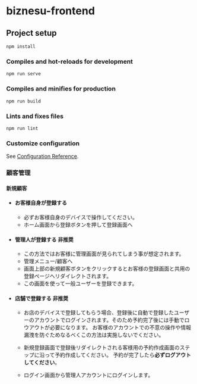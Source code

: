 # biznesu-frontend

## Project setup
```
npm install
```

### Compiles and hot-reloads for development
```
npm run serve
```

### Compiles and minifies for production
```
npm run build
```

### Lints and fixes files
```
npm run lint
```

### Customize configuration
See [Configuration Reference](https://cli.vuejs.org/config/).

### 顧客管理
#### 新規顧客
  - #### お客様自身が登録する
    - 必ずお客様自身のデバイスで操作してください。
    - ホーム画面から登録ボタンを押して登録画面へ

  - #### 管理人が登録する **非推奨**
    - この方法ではお客様に管理画面が見られてしまう事が想定されます。
    - 管理メニュー/顧客へ
    - 画面上部の新規顧客ボタンをクリックするとお客様の登録画面と共用の登録ページへリダイレクトされます。
    - この画面を使って一般ユーザーを登録できます。

  - #### 店舗で登録する **非推奨**
    - お店のデバイスで登録してもらう場合、登録後に自動で登録したユーザーのアカウントでログインされます。そのため予約完了後には手動でロウアウトが必要になります。
    お客様のアカウントでの不意の操作や情報漏洩を防ぐためなるべくこの方法は実施しないでください。
    
    - 新規登録画面で登録後リダイレクトされる客様用の予約作成画面のステップに沿って予約作成してください。
    予約が完了したら**必ずログアウトしてください**。
    
    -  ログイン画面から管理人アカウントにログインします。